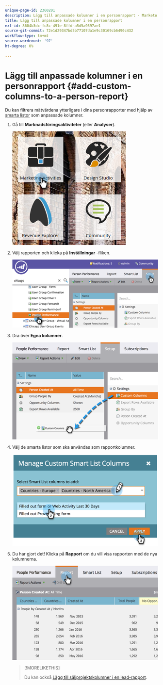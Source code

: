 ```yaml
---
unique-page-id: 2360201
description: Lägg till anpassade kolumner i en personrapport - Marketo Docs - produktdokumentation
title: Lägg till anpassade kolumner i en personrapport
exl-id: 8604b3dc-fc8c-491e-8ffd-a5d5a9597ae1
source-git-commit: 72e1d29347bd5b77107da1e9c30169cb6490c432
workflow-type: tm+mt
source-wordcount: '97'
ht-degree: 0%

---
```


# Lägg till anpassade kolumner i en personrapport {#add-custom-columns-to-a-person-report}

Du kan filtrera mätvärdena ytterligare i dina personrapporter med hjälp av [smarta listor](/help/marketo/product-docs/core-marketo-concepts/smart-lists-and-static-lists/understanding-smart-lists.md) som anpassade kolumner.

1. Gå till **Marknadsföringsaktiviteter** (eller **Analyser**).

   ![](assets/ma-1.png)

1. Välj rapporten och klicka på **Inställningar** -fliken.

   ![](assets/two-1.png)

1. Dra över **Egna kolumner**.

   ![](assets/three-1.png)

1. Välj de smarta listor som ska användas som rapportkolumner.

   ![](assets/image2014-9-16-16-3a39-3a34.png)

1. Du har gjort det! Klicka på **Rapport** om du vill visa rapporten med de nya kolumnerna.

   ![](assets/five-1.png)

   >[!MORELIKETHIS]
   >
   >Du kan också [Lägg till säljprojektskolumner i en lead-rapport](/help/marketo/product-docs/reporting/basic-reporting/editing-reports/add-opportunity-columns-to-a-lead-report.md).
